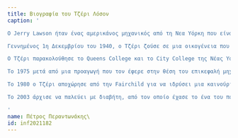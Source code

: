 ```yaml
---
title: Βιογραφία του Τζέρι Λόσον
caption: '

Ο Jerry Lawson ήταν ένας αμερικάνος μηχανικός από τη Νεα Υόρκη που είναι πιο γνωστός για τη ανάπτυξη του πρώτου οικιακού συστήματος βιντεοπαιχνιδιών με αφαιρούμενες κασέτες (Cartridges).

Γεννημένος 1η Δεκεμβρίου του 1940, ο Τζέρι ζούσε σε μια οικογένεια που αποτελούνταν από χημικούς, φυσικούς και μηχανικούς, άρα ήταν φανέρο με τι ήθελε να ασχοληθεί από νεαρή ηλικία. Στα 13 του, έχοντας μαζέψει αρκετά χρήματα επένδυσε σε μια άδεια χορήγησης ραδιοφωνικού σταθμού και έφτιαξε μόνος του έναν μικρό σταθμό ραδιοφώνου από ηλεκτρονικά που αγόρασε σε τοπικά μαγαζιά.

Ο Τζέρι παρακολούθησε το Queens College και το City College της Νέας Υόρκης προτού παρατήσει τις σπουδές του για να ξεκινήσει να δουλεύει σε μια περιοχή γνωστή ως Πάλο Άλτο στη Καλιφόρνια. Αυτή η περιοχή αργότερα θα έπαιρνε το όνομα "Silicon Valley" από τον τρομερό όγκο τεχνολογικών ανακαλύψεων που γίνονταν στη περιοχή. Η εταιρία για την οποία ο Τζέρι άρχισε να δουλεύει ονομάζονταν "Fairchild Semiconductors" με τον ρόλο σύμβολου μηχανικών εφαρμογών. Επίσης εκείνη την εποχή έγινε μέλος του Homebrew Computer Club, ένα μικρό κλάμπ που είχε ώς στόχο τις τεχνολογικές ανακαλύψεις, μέλη του οποίου ήταν ο Steve Jobs της Apple και ο Steve Wozniak.

Το 1975 μετά από μια προαγωγή που τον έφερε στην θέση του επικεφαλή μηχανικό υλικού, με την ομάδα του δημιούργησε την Fairchild Channel F, κονσόλα συγκεκριμένα φτιαγμένη με την ικανότητα να αλλάζουν εύκολα τα παιχνίδια μέσω των αφαιρούμενων κασετών. Αυτό ήταν η αρχή πώλληση ξεχωριστών παιχνιδιών, που στα επόμενα χρόνια θα αποδεικνύωνταν να είναι μια από τις μεγαλύτερες πηγές εισόδων για της εταιρίες κονσόλων/βιντεοπαιχνιδιών. Η Channel F επίσης, εκτός από το πρώτο για το είδος του Joystick 8 κατευθύνσεων που είχε στο χειριστήριο, ήταν η πρώτη κονσόλα με κουμπί "pause", που σταματούσε το παιχνίδι. Αυτή η κονσόλα αποτέλεσε μεγάλη πηγή έμπνευσης για τα snes, dreamcast και atari 2600.

Το 1980 ο Τζέρι αποχώρησε από την Fairchild για να ιδρύσει μια καινούρια εταιρία, την VideoSoft, με κύριο σκοπό να φτιάχνει παιχνίδια για το Atari. Η εταιρία αυτή έκλεισε μετά από μόλις 5 χρόνια και ο Τζέρι ανέλαβε ρόλους συμβούλου δουλεύοντας με τον Stevie Wonder και έπειτα με το ινστιτούτο του Στάνφορντ, με σκοπό στο μέλλον να γράψει μια βιβλιογραφία.

Το 2003 άρχισε να παλεύει με διαβήτη, από τον οποίο έχασε το ένα του πόδι και την όραση από το ένα του μάτι. Στις 6 Δεκεμβρίου του 2011, ένα μήνα αφού τιμήθηκε από την Παγκόσμια ομοσπονδία σχεδιαστών βιντεοπαιχνιδιών για το έργο του στη βιομηχανία των παιχνιδιών, απεβίωσε στη Καλιφόρνια.

'
name: Πέτρος Περαντωνάκης\
id: inf2021182
---
```

